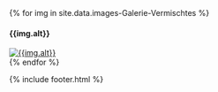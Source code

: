 ---
---

<div class="row">
{% for img in site.data.images-Galerie-Vermischtes %}
    <div class="col-lg-4">
      <h4>
        {{img.alt}}
      </h4>
      <a href="{{img.link}}" title="{{img.alt}}" data-gallery>
        <img class="img-thumbnail gallery" src="{{img.src}}" alt='{{img.alt}}'/>
      </a>
    </div>
    {% endfor %}
</div>

{% include footer.html %}
